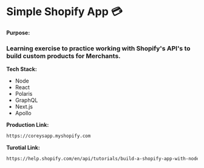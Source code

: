 # Simple Shopify App :credit_card:

**Purpose:**

### Learning exercise to practice working with Shopify's API's to build custom products for Merchants.

**Tech Stack:**

- Node
- React
- Polaris
- GraphQL
- Next.js
- Apollo

**Production Link:**

```html
https://coreysapp.myshopify.com
```

**Turotial Link:**
```html
https://help.shopify.com/en/api/tutorials/build-a-shopify-app-with-node-and-react
```